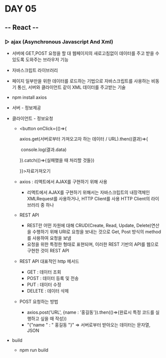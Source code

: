 # DAY 05

## -- React --

### ▷ ajax (Asynchronous Javascript And Xml)

- 서버에 GET,POST 요청을 할 대 웹페이지의 새로고침없이 데이터를 주고 받을 수 있도록 도와주는 브라우저 기능

- 자바스크립트 라이브러리

- 페이지 일부만을 위한 데이터를 로드하는 기법으로 자바스크립트를 사용하는 비동기 통신, 서버와 클라이언트 같이 XML 데이터를 주고받는 기술 

- npm install axios

- 서버 - 정보제공

- 클라이언트 - 정보요청

  - <button onClick={()=>{

       axios.get(서버로부터 가져오고자 하는 데이터 / URL).then((결과)=>{

    ​    console.log(결과.data) 

       }).catch(()=>{실패했을 때 처리할 것들})

      }}>자료가져오기</button>

  - axios : 리액트에서 AJAX를 구현하기 위해 사용
    - 리액트에서 AJAX를 구현하기 위해서는 자바스크립트의 내장객체인 XMLRequest를 사용하거나, HTTP Client를 사용 HTTP Client의 라이브러리 중 하나
  - REST API 
    - REST란 어떤 자원에 대해 CRUD(Create, Read, Update, Delete)연산을 수행하기 위해 URI로 요청을 보내는 것으로 Get, Post 방식의 method를 사용하여 요청을 보냄 
    - 요청을 위한 특정한 형태로 표현되며, 이러한 REST 기반의 API를 웹으로 구현한 것이 REST API
  - REST API 대표적인 http 메서드
    - GET : 데이터 조회
    - POST : 데이터 등록 및 전송
    - PUT : 데이터 수정
    - DELETE : 데이터 삭제
  - POST 요청하는 방법
    - axios.post('URL', {name : '홍길동'}).then(()=>{완료시 특정 코드를 실행하고 싶을 때 작성})
    - "{"name " : " 홍길동 "}" => 서버로부터 받아오는 데이터는 문자열, JSON
  
  

- build
  - npm run build
